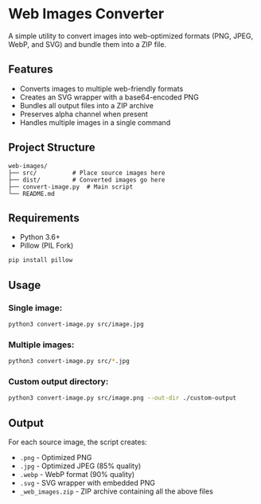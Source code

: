 # Web Images Converter

A simple utility to convert images into web-optimized formats (PNG, JPEG, WebP, and SVG) and bundle them into a ZIP file.

## Features

- Converts images to multiple web-friendly formats
- Creates an SVG wrapper with a base64-encoded PNG
- Bundles all output files into a ZIP archive
- Preserves alpha channel when present
- Handles multiple images in a single command

## Project Structure

```
web-images/
├── src/          # Place source images here
├── dist/         # Converted images go here
├── convert-image.py  # Main script
└── README.md
```

## Requirements

- Python 3.6+
- Pillow (PIL Fork)

```bash
pip install pillow
```

## Usage

### Single image:

```bash
python3 convert-image.py src/image.jpg
```

### Multiple images:

```bash
python3 convert-image.py src/*.jpg
```

### Custom output directory:

```bash
python3 convert-image.py src/image.png --out-dir ./custom-output
```

## Output

For each source image, the script creates:
- `.png` - Optimized PNG
- `.jpg` - Optimized JPEG (85% quality)
- `.webp` - WebP format (90% quality)
- `.svg` - SVG wrapper with embedded PNG
- `_web_images.zip` - ZIP archive containing all the above files
